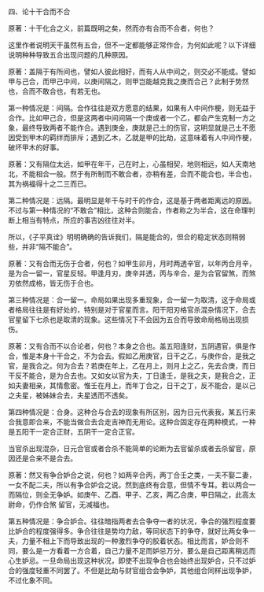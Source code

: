 四、论十干合而不合

原著：十干化合之义，前篇既明之矣，然而亦有合而不合者，何也？

这里作者说明天干虽然有五合，但不一定都能够正常作合，为何如此呢？以下详细说明种种导致五合出现问题的几种原因。

原著：盖隔于有所间也，譬如人彼此相好，而有人从中间之，则交必不能成。譬如甲与己合，而甲己中间，以庚间隔之，则甲岂能越克我之庚而合己？此制于势然也，合而不敢合也，有若无也。

第一种情况是：间隔。合作往往是双方愿意的结果，如果有人中间作梗，则无益于合作。比如甲己合，但是这两者中间间隔一个庚或者一个乙，都会产生克制一方之象，最终导致两者不能作合。遇到庚金，庚就是己土的伤官，这明显就是己土不愿因受到甲木的羁绊而排斥；遇到乙木，乙就是甲的比劫，这意味着有人中间作梗，破坏甲木的好事。

原著：又有隔位太远，如甲在年干，己在时上，心虽相契，地则相远，如人天南地北，不能相合一般。然于有所制而不敢合者，亦稍有差，合而不能合也，半合也，其为祸福得十之二三而已。

第二种情况是：远隔。最明显是年干与时干的作合，这是基于两者距离远的原因。不过与第一种情况的“不敢合”相比，这种合则能合，作者称之为半合，这在命理判断上相当有特点，所应的事吉凶往往对半。

所以，《子平真诠》明明确确的告诉我们，隔是能合的，但合的稳定状态则稍弱些，并非“隔不能合”。

原著：又有合而无伤于合者，何也？如甲生卯月，月时两透辛官，以年丙合月辛，是为合一留一，官星反轻。甲逢月刃，庚辛并透，丙与辛合，是为合官留煞，而煞刃依然成格，皆无伤于合也。

第三种情况是：合一留一。命局如果出现多重现象，合一留一为取清，这于命局或者格局往往是有好处的，特别是对于官星而言。阳干阳刃格官杀混杂情况下，合去官星留下七杀也是取清的现象。这些情况下不会因为五合而导致命局格局出现损伤。

原著：又有合而不以合论者，何也？本身之合也。盖五阳逢财，五阴遇官，俱是作合，惟是本身十干合之，不为合去。假如乙用庚官，日干之乙，与庚作合，是我之官，是我合之。何为合去？若庚在年上，乙在月上，则月上之乙，先去合庚，而日干反不能合，是为合去也。又如女以官为夫，丁日逢壬，是我之夫，是我合之，正如夫妻相亲，其情愈密。惟壬在月上，而年丁合之，日干之丁，反不能合，是以己之夫星，被姊妹合去，夫星透而不透矣。

第四种情况是：合身。这种合与合去的现象有所区别，因为日元代表我，某五行来合我意即合来，不能当做合去合走吉神而无用论。这种合固定存在两种模式，一种是五阳干一定合正财，五阴干一定合正官。

当官杀出现混杂，日元合官或者合杀不能简单的论断为去官留杀或者去杀留官，原因还是合来不是合去。

原著：然又有争合妒合之说，何也？如两辛合丙，两丁合壬之类，一夫不娶二妻，一女不配二夫，所以有争合妒合之说。然到底终有合意，但情不专耳。若以两合一而隔位，则全无争妒。如庚午、乙酉、甲子、乙亥，两乙合庚，甲日隔之，此高太尉命，仍作合煞 留官，无减福也。

第五种情况是：争合妒合。往往暗指两者去合争夺一者的状况，争合的强烈程度要比妒合的程度强得多。争合往往是势均力敌，等同状态下的争夺，就好比两女争一夫，力量不相上下而导致出现的一种激烈争夺的胶着状态。相比而言，妒合则不同，要么是一方看着一方合着，自己力量不足而妒忌万分，要么是自己距离稍远而心生妒忌。一旦命局出现这种状况，即使不出现争合也会始终出现妒合，只不过妒合的强度轻重不同罢了。不但是比劫与财官组合会争妒，其他组合同样出现争妒，不过化象不同。

